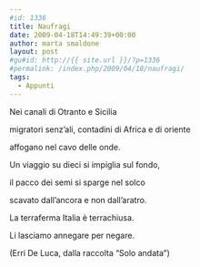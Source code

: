 ```yaml
---
#id: 1336
title: Naufragi
date: 2009-04-18T14:49:39+00:00
author: marta smaldone
layout: post
#gu#id: http://{{ site.url }}/?p=1336
#permalink: /index.php/2009/04/18/naufragi/
tags:
  - Appunti
---
```

Nei canali di Otranto e Sicilia
  
migratori senz&#8217;ali, contadini di Africa e di oriente
  
affogano nel cavo delle onde.
  
Un viaggio su dieci si impiglia sul fondo,
  
il pacco dei semi si sparge nel solco
  
scavato dall&#8217;ancora e non dall&#8217;aratro.
  
La terraferma Italia è terrachiusa.
  
Li lasciamo annegare per negare.

(Erri De Luca, dalla raccolta &#8220;Solo andata&#8221;)
